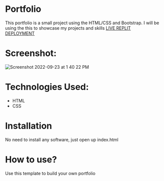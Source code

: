 # Portfolio
This portfolio is a small project using the HTML/CSS and Bootstrap. I will be using the this to showcase my projects and skills [LIVE REPLIT DEPLOYMENT](https://portfolio-sajith.sajith-1.repl.co/)

# Screenshot:
![Screenshot 2022-09-23 at 1 40 22 PM](https://user-images.githubusercontent.com/112057794/191918006-9fdf0688-09be-4e16-bef5-340de4c96013.png)

# Technologies Used:
* HTML 
* CSS

# Installation
 No need to install any software, just open up index.html
 
# How to use?
Use this template to build your own portfolio
